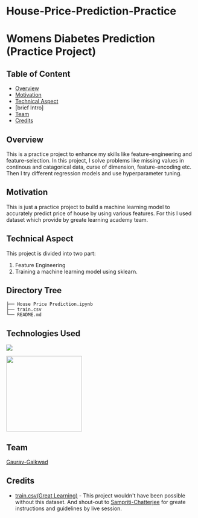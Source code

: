 # House-Price-Prediction-Practice


# Womens Diabetes Prediction (Practice Project)

## Table of Content
  * [Overview](#overview)
  * [Motivation](#motivation)
  * [Technical Aspect](#technical-aspect)
  * [brief Intro]
  * [Team](#team)
  * [Credits](#credits)


## Overview
This is a practice project to enhance my skills like feature-engineering and feature-selection. In this project, I solve problems like missing values in continous and catagorical data, curse of dimension, feature-encoding etc. Then I try different regression models and use hyperparameter tuning.

## Motivation
This is just a practice project to build a machine learning model to accurately predict price of house by using various features. For this I used dataset which provide by greate learning academy team.

## Technical Aspect
This project is divided into two part:
1. Feature Engineering
2. Training a machine learning model using sklearn. 



## Directory Tree 
```
├── House Price Prediction.ipynb
├── train.csv
└── README.md

```

## Technologies Used

![](https://forthebadge.com/images/badges/made-with-python.svg)

[<img target="_blank" src="https://scikit-learn.org/stable/_static/scikit-learn-logo-small.png" width=200>](https://scikit-learn.org/stable/) 

## Team
[Gaurav-Gaikwad](https://github.com/Gaurav-223344)


## Credits
- [train.csv(Great Learning)](https://olympus.greatlearning.in/courses/34034/files/1835209?module_item_id=920176) - This project wouldn't have been possible without this dataset. And shout-out to [Sampriti-Chatterjee](https://olympus.greatlearning.in/courses/34034/pages/about-the-speaker?module_item_id=913093) for greate instructions and guidelines by live session.

